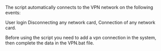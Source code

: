 The script automatically connects to the VPN network on the following events:

User login
Disconnecting any network card,
Connection of any network card.

Before using the script you need to add a vpn connection in the system, then complete the data in the VPN.bat file.
